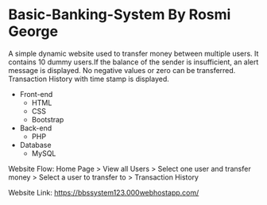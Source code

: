 # Basic-Banking-System By Rosmi George
A simple dynamic website used to transfer money between multiple users. It contains 10 dummy users.If the balance of the sender is insufficient, an alert message is displayed. No negative values or zero can be transferred. Transaction History with time stamp is displayed.
* Front-end
  * HTML
  * CSS
  * Bootstrap
* Back-end
  * PHP
* Database
  * MySQL 

Website Flow: Home Page > View all Users > Select one user and transfer money > Select a user to transfer to > Transaction History

Website Link: https://bbssystem123.000webhostapp.com/
